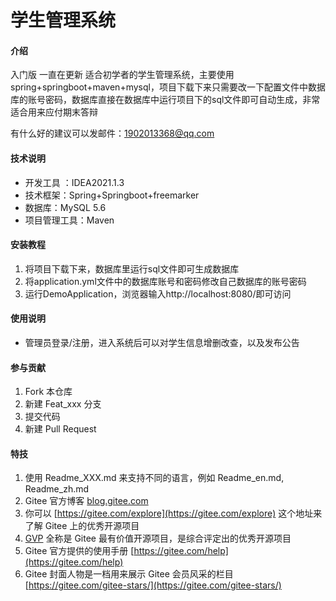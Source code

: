 # 学生管理系统

#### 介绍
入门版 一直在更新
适合初学者的学生管理系统，主要使用spring+springboot+maven+mysql，项目下载下来只需要改一下配置文件中数据库的账号密码，数据库直接在数据库中运行项目下的sql文件即可自动生成，非常适合用来应付期末答辩

有什么好的建议可以发邮件：1902013368@qq.com

#### 技术说明
- 开发工具 ：IDEA2021.1.3
- 技术框架：Spring+Springboot+freemarker
- 数据库：MySQL 5.6
- 项目管理工具：Maven


#### 安装教程

1.  将项目下载下来，数据库里运行sql文件即可生成数据库
2.  将application.yml文件中的数据库账号和密码修改自己数据库的账号密码
3.  运行DemoApplication，浏览器输入http://localhost:8080/即可访问

#### 使用说明

-  管理员登录/注册，进入系统后可以对学生信息增删改查，以及发布公告


#### 参与贡献

1.  Fork 本仓库
2.  新建 Feat_xxx 分支
3.  提交代码
4.  新建 Pull Request


#### 特技

1.  使用 Readme\_XXX.md 来支持不同的语言，例如 Readme\_en.md, Readme\_zh.md
2.  Gitee 官方博客 [blog.gitee.com](https://blog.gitee.com)
3.  你可以 [https://gitee.com/explore](https://gitee.com/explore) 这个地址来了解 Gitee 上的优秀开源项目
4.  [GVP](https://gitee.com/gvp) 全称是 Gitee 最有价值开源项目，是综合评定出的优秀开源项目
5.  Gitee 官方提供的使用手册 [https://gitee.com/help](https://gitee.com/help)
6.  Gitee 封面人物是一档用来展示 Gitee 会员风采的栏目 [https://gitee.com/gitee-stars/](https://gitee.com/gitee-stars/)
